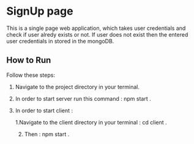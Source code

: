 # SignUp page
This is a single page web application, which takes user credentials and check if user alredy exists or not. If user does not exist then the entered user credentials in stored 
in the mongoDB. 
## How to Run

Follow these steps:

1. Navigate to the project directory in your terminal.
2. In order to start server run this command : npm start  .
3. In order to start client :
   
    1.Navigate to the client directory in your terminal : cd client .
   
    2. Then : npm start .
